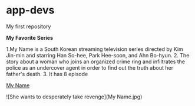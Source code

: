 # app-devs
My first repository

**My Favorite Series**

1.My Name is a South Korean streaming television series directed by Kim Jin-min and starring Han So-hee, Park Hee-soon, and Ahn Bo-hyun.
2. The story about a woman who joins an organized crime ring and infiltrates the police as an undercover agent in order to find out the truth about her father's death.
3. It has 8 episode

[My Name](https://myasiantv.ac/show/nemesis)

![She wants to desperately take revenge](My Name.jpg)
